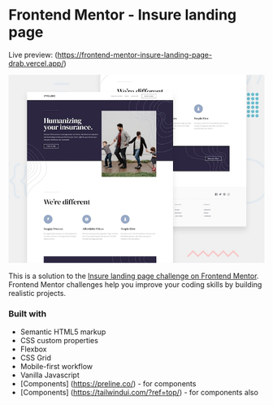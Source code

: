 # Frontend Mentor - Insure landing page

Live preview:
(https://frontend-mentor-insure-landing-page-drab.vercel.app/)

![Design preview for the QR code component coding challenge](./design/desktop-preview.jpg)

This is a solution to the [Insure landing page challenge on Frontend Mentor](https://www.frontendmentor.io/challenges/insure-landing-page-uTU68JV8). Frontend Mentor challenges help you improve your coding skills by building realistic projects.

### Built with

- Semantic HTML5 markup
- CSS custom properties
- Flexbox
- CSS Grid
- Mobile-first workflow
- Vanilla Javascript
- [Components] (https://preline.co/) - for components
- [Components] (https://tailwindui.com/?ref=top/) - for components also
